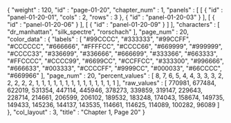 {
  "weight" : 120,
  "id" : "page-01-20",
  "chapter_num" : 1,
  "panels" : [
    [
      {
        "id" : "panel-01-20-01",
        "cols" : 2,
        "rows" : 3
      },
      {
        "id" : "panel-01-20-03"
      }
    ],
    [
      {
        "id" : "panel-01-20-06"
      }
    ],
    [
      {
        "id" : "panel-01-20-09"
      }
    ]
  ],
  "characters" : [
    "dr_manhattan",
    "silk_spectre",
    "rorschach"
  ],
  "page_num" : 20,
  "color_data" : {
    "labels" : [
      "#99CCCC",
      "#333333",
      "#99CCFF",
      "#CCCCCC",
      "#666666",
      "#FFFFCC",
      "#CCCC66",
      "#669999",
      "#999999",
      "#CCCC33",
      "#336699",
      "#336666",
      "#666699",
      "#333366",
      "#663333",
      "#FFCCCC",
      "#CCCC99",
      "#6699CC",
      "#CCFFCC",
      "#333300",
      "#996666",
      "#666633",
      "#003333",
      "#CCCCFF",
      "#9999CC",
      "#000033",
      "#66CCCC",
      "#669966"
    ],
    "page_num" : 20,
    "percent_values" : [
      8,
      7,
      6,
      5,
      4,
      4,
      3,
      3,
      3,
      2,
      2,
      2,
      2,
      2,
      1,
      1,
      1,
      1,
      1,
      1,
      1,
      1,
      1,
      1,
      1,
      1,
      1,
      1
    ],
    "raw_values" : [
      770981,
      677484,
      622019,
      531354,
      447114,
      445946,
      378273,
      339859,
      319147,
      229643,
      228714,
      214661,
      206599,
      206102,
      189532,
      183248,
      174043,
      158674,
      149735,
      149433,
      145236,
      144137,
      143535,
      114661,
      114625,
      114089,
      100282,
      96089
    ]
  },
  "col_layout" : 3,
  "title" : "Chapter 1, Page 20"
}
